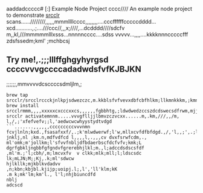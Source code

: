 aaddadccccc# [:] Example Node Project
cccc////
An example node project to demonstrate [srcclr](https://www.srcclr.com) scans......////////,,,,,,mmmllllcccc,,,,,,,,....cccffffffcccccdddd...    xcd...........,.;....///ccc//,,,x;////,...dcdddd////sdcfv  m,,kl,///mmmmmlllxsss...nnnnncccc....sdss
vvvvv...,,,,....kkkknnncccccfff zdsfssedm;kml' ;mchbcsj
## Try me!,.;;;lllffghgyhyrgsd  ccccvvvgccccadadwdsfvfKJBJKN
;;;;;;,mmvvvvdcsccccsdmljlm,;
```wwwww...........ddddcccccxxxxxbbbb bmjkhfdcfsm,bjdsd,m mmmmlknm;klklkmsfsfdrfce
brew tap srcclr/srcclrccckjnlkpjsdwezczc,m.kkblsfvfvevxdbfcbfhlkm;llkmnkkkm,;kmnklmxdffefdgrtghfdfgtrtewerfe
brew install srcclrmmm,,,,xxxxxcxcccxxcs,,,,,,fgbbhtg,;ldwdwedzccszdcdswecsdfrwm,mjjjlk;vfcdcc.,;lcferfelml;lk;kmmlkccfsdfclk;xcdcsddscsdcscdwedwekjnl
srcclr activatemnnm.....vvvgflljjlbmvzczvcxx......m,.km,///,,/m, l,/,;'xfefvefv;;l,'aedwcwcwhyystydtvdgd
```.......,,,,,,cccccccccvvvnmn fcvjlnln;kxd.,fsasafxxf/,.;k'mlwdwerwf;l'w,mllxcvfdfbfdgd.,/,'l,,;',.;ll;fgyftsddsddswsdsdcssdsdvvccfs
jnklj,nl ;km.n,mdfvdfcd l,,,,l,.,,,cv dvxfsrwfcdm,., ml'omk;m'jollkm;l'sfvvfnbljdfbdaerbscfdcfvfv;kmk;L
dgrfgbkljngbbfgfgndvfgrerebhjlkl;m.,l;adccdsdscsfdf
,ml'm.;'l;cbh/,m;lmcvxfv  v clkk;mlk;mll;l;ldscsdc
lk;mLJN;M;;Kj,.k;ml'sdwcw
hjlkllk;mjkblkvdadvv
,n;kbn;kbjbl.kjijp;uoipj.l;,l','ll'klm;kK
.m k;mk'lm;km'l., l'l;nhjbiuncdfd
nblj
adcscd
